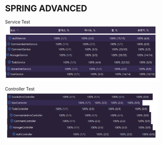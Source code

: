 # SPRING ADVANCED


Service Test
![image](image/serviceTest.png)


Controller Test
![image](image/controllerTest.png)
